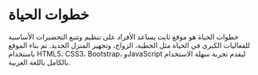 # خطوات الحياة
خطوات الحياة هو موقع ثابت يساعد الأفراد على تنظيم وتتبع التحضيرات الأساسية للفعاليات الكبرى في الحياة مثل الخطبة، الزواج، وتجهيز المنزل الجديد. تم بناء الموقع باستخدام HTML5، CSS3، Bootstrap، وJavaScript ليقدم تجربة سهلة الاستخدام بالكامل باللغة العربية.
